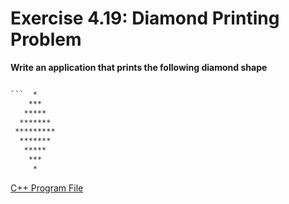 # Exercise 4.19: Diamond Printing Problem

**Write an application that prints the following diamond shape**

```txt

```  *
    ***
   *****
  *******
 *********
  *******
   *****
    ***
     *
```

[C++ Program File](p04_19.cpp)